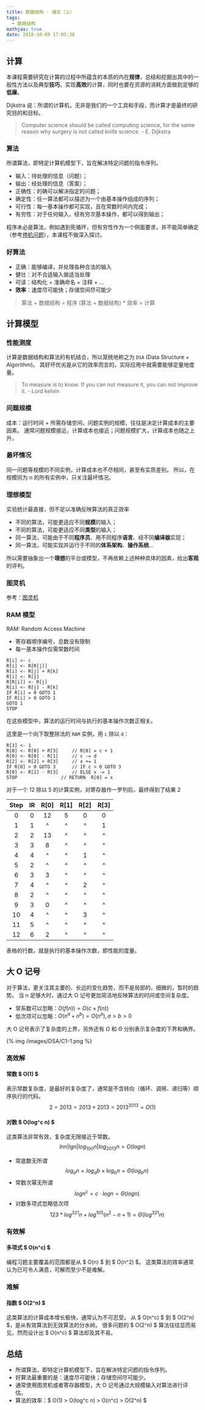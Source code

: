 ```yaml
---
title: 数据结构 - 绪论（上）
tags:
  - 数据结构
mathjax: true
date: 2018-10-09 17:05:38
---
```



## 计算

本课程需要研究在计算的过程中所蕴含的本质的内在**规律**，总结和挖掘出其中的一般性方法以及典型**技巧**，实现**高效**的计算，同时也要在资源的消耗方面做到足够的**低廉**。

Dijkstra 说：所谓的计算机，无非是我们的一个工具和手段，而计算才是最终的研究目的和目标。

> Computer science should be called computing science, for the same reason why surgery is not called knife science.
> \- E. Dijkstra

<!-- more -->

### 算法

所谓算法，即特定计算机模型下，旨在解决特定问题的指令序列。
- 输入：待处理的信息（问题）；
- 输出：经处理的信息（答案）；
- 正确性：的确可以解决指定的问题；
- 确定性：任一算法都可以描述为一个由基本操作组成的序列；
- 可行性：每一基本操作都可实现，且在常数时间内完成；
- 有穷性：对于任何输入，经有穷次基本操作，都可以得到输出；

程序未必是算法，例如遇到死循环，但有穷性作为一个侧面要求，并不能简单确定（参考[停机问题](https://zh.wikipedia.org/wiki/%E5%81%9C%E6%9C%BA%E9%97%AE%E9%A2%98)），本课程不做深入探讨。

### 好算法

- 正确：能够编译，并处理各种合法的输入
- 健壮：对不合适输入做适当处理
- 可读：结构化 + 准确命名 + 注释 + …
- **效率**：速度尽可能快；存储空间尽可能少

> 算法 + 数据结构 = 程序
> (算法 + 数据结构) * 效率 = 计算


## 计算模型

### 性能测度

计算是数据结构和算法的有机结合，所以笼统地称之为 `DSA` (Data Structure + Algorithm)。
其好坏优劣是从它的效率而言的，实际应用中就需要能够定量地度量。

> To measure is to know.
> If you can not  measure it, you can not improve it.
> \- Lord kelvin

### 问题规模

成本：运行时间 + 所需存储空间，问题实例的规模，往往是决定计算成本的主要因素。
通常问题规模接近，计算成本也接近；问题规模扩大，计算成本也随之上升。

### 最坏情况

同一问题等规模的不同实例，计算成本也不尽相同，甚至有实质差别。
所以，在规模同为 n 的所有实例中，只关注最坏情况。

### 理想模型

实验统计最直接，但不足以准确反映算法的真正效率
- 不同的算法，可能更适应不同**规模**的输入；
- 不同的算法，可能更适应不同**类型**的输入；
- 同一算法，可能由于不同**程序员**、用不同程序**语言**、经不同**编译器**实现；
- 同一算法，可能实现并运行于不同的**体系架构**、**操作系统**…

所以需要抽象出一个**理想**的平台或模型，不再依赖上述种种具体的因素，给出**客观**的评判。

### 图灵机

参考：[图灵机](https://zh.wikipedia.org/wiki/%E5%9B%BE%E7%81%B5%E6%9C%BA)

### RAM 模型

RAM: Random Access Machine

- 寄存器顺序编号，总数没有限制
- 每一基本操作仅需常数时间
```
R[i] <- c
R[i] <- R[R[j]]
R[i] <- R[j] + R[k]
R[i] <- R[j]
R[R[i]] <- R[j]
R[i] <- R[j] - R[k]
IF R[i] = 0 GOTO 1
IF R[i] > 0 GOTO 1
GOTO 1
STOP
```

在这些模型中，算法的运行时间与执行的基本操作次数正相关。

这里是一个向下取整除法的 `RAM` 实例，用 `c` 除以 `d`：
```
R[3] <- 1
R[0] <- R[0] + R[3]		// R[0] = c + 1
R[0] <- R[0] - R[1]		// c -= d
R[2] <- R[2] + R[3]		// x += 1
IF R[0] > 0 GOTO 3		// IF c > 0 GOTO 3
R[0] <- R[2] - R[3]		// ELSE x -= 1
STOP				// RETURN  R[0] = x
```

对于一个 12 除以 5 的计算实例，对寄存器作一罗列后，最终得到了结果 2

Step | IR | R[0] | R[1] | R[2] | R[3]
:-: | :-: | :-: | :-: | :-: | :-:
0 | 0 | 12 | 5 | 0 | 0
1 | 1 | ^ | ^ | ^ | 1
2 | 2 | 13 | ^ | ^ | ^
3 | 3 | 8 | ^ | ^ | ^
4 | 4 | ^ | ^ | 1 | ^
5 | 2 | ^ | ^ | ^ | ^
6 | 3 | 3 | ^ | ^ | ^
7 | 4 | ^ | ^ | 2 | ^
8 | 2 | ^ | ^ | ^ | ^
9 | 3 | 0 | ^ | ^ | ^
10 | 4 | ^ | ^ | 3 | ^
11 | 5 | ^ | ^ | ^ | ^
12 | 6 | 2 | ^ | ^ | ^

表格的行数，就是执行的基本操作次数，即性能的度量。


## 大 O 记号

对于算法，更关注其主要的、长远的变化趋势，而不是局部的，细微的，暂时的趋势。
当 n 足够大时，通过大 O 记号更加简洁地反映算法的时间或空间复杂度。
- 常系数可以忽略：$O(f(n)) = O(c \times f(n))$
- 低次项可以忽略：$O(n^a + n^b) = O(n^a), a > b > 0$

大 O 记号表示了复杂度的上界，另外还有 $\Omega$ 和 $\Theta$ 分别表示复杂度的下界和确界。

{% img /images/DSA/C1-1.png %}

### 高效解

#### 常数 $ O(1) $

表示常数复杂度，是最好的复杂度了，通常是不含转向（循环、调用、递归等）顺序执行的代码。
$$ 2 = 2013 = 2013 \times 2013 = 2013 ^ {2013} = O(1) $$

#### 对数 $ O(log^c n) $

这类算法非常有效，复杂度无限接近于常数。
$$ lnn | lgn | log_{100} n | log_{2013} n = O(logn) $$

- 常底数无所谓
$$ log_a n = log_a b \times log_b n = \Theta(log_b n) $$
- 常数次幂无所谓
$$ logn^c = c \cdot logn = \Theta(log n) $$
- 对数多项式忽略低次项
$$ 123 * log^{321} n + log^{105}(n^2 - n + 1) = \Theta(log^{321} n) $$

### 有效解

#### 多项式 $ O(n^c) $

编程习题主要覆盖的范围都是从 $ O(n) $ 到 $ O(n^2) $。
这类算法的效率通常认为已可令人满意，可解而至少不是难解。

### 难解

#### 指数 $ O(2^n) $

这类算法的计算成本增长极快，通常认为不可忍受。
从 $ O(n^c) $ 到 $ O(2^n) $，是从有效算法到无效算法的分水岭。
很多问题的 $ O(2^n) $ 算法往往显而易见，然而设计出 $ O(n^c) $ 算法却及其不易。


## 总结

- 所谓算法，即特定计算机模型下，旨在解决特定问题的指令序列。
- 好算法最重要的是：速度尽可能快；存储空间尽可能少。
- 通常使用图灵机或者寄存器模型，大 O 记号通过大规模输入对算法进行评估。
- 算法的效率：$ O(1) > O(log^c n) > O(n^c) > O(2^n) $